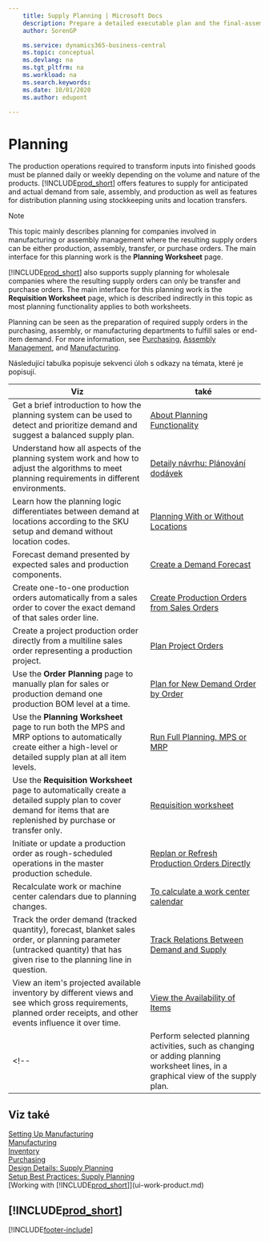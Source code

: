 ```yaml
---
    title: Supply Planning | Microsoft Docs
    description: Prepare a detailed executable plan and the final-assembly production schedule for sales and production demand.
    author: SorenGP

    ms.service: dynamics365-business-central
    ms.topic: conceptual
    ms.devlang: na
    ms.tgt_pltfrm: na
    ms.workload: na
    ms.search.keywords:
    ms.date: 10/01/2020
    ms.author: edupont

---
```

# Planning

The production operations required to transform inputs into finished goods must be planned daily or weekly depending on the volume and nature of the products. [!INCLUDE[prod_short](includes/prod_short.md)] offers features to supply for anticipated and actual demand from sale, assembly, and production as well as features for distribution planning using stockkeeping units and location transfers.

> [!NOTE]
> This topic mainly describes planning for companies involved in manufacturing or assembly management where the resulting supply orders can be either production, assembly, transfer, or purchase orders. The main interface for this planning work is the **Planning Worksheet** page.
>
> [!INCLUDE[prod_short](includes/prod_short.md)] also supports supply planning for wholesale companies where the resulting supply orders can only be transfer and purchase orders. The main interface for this planning work is the **Requisition Worksheet** page, which is described indirectly in this topic as most planning functionality applies to both worksheets.

Planning can be seen as the preparation of required supply orders in the purchasing, assembly, or manufacturing departments to fulfill sales or end-item demand. For more information, see [Purchasing](purchasing-manage-purchasing.md), [Assembly Management](assembly-assemble-items.md), and [Manufacturing](production-manage-manufacturing.md).

Následující tabulka popisuje sekvenci úloh s odkazy na témata, které je popisují.

| **Viz** | **také** |
|------------|-------------|  
| Get a brief introduction to how the planning system can be used to detect and prioritize demand and suggest a balanced supply plan. | [About Planning Functionality](production-about-planning-functionality.md) |
| Understand how all aspects of the planning system work and how to adjust the algorithms to meet planning requirements in different environments. | [Detaily návrhu: Plánování dodávek](design-details-supply-planning.md) |
| Learn how the planning logic differentiates between demand at locations according to the SKU setup and demand without location codes. | [Planning With or Without Locations](production-planning-with-without-locations.md) |
| Forecast demand presented by expected sales and production components. | [Create a Demand Forecast](production-how-to-create-a-forecast.md) |
| Create one-to-one production orders automatically from a sales order to cover the exact demand of that sales order line. | [Create Production Orders from Sales Orders](production-how-to-create-production-orders-from-sales-orders.md) |
| Create a project production order directly from a multiline sales order representing a production project. | [Plan Project Orders](production-how-to-plan-project-orders.md) |
| Use the **Order Planning** page to manually plan for sales or production demand one production BOM level at a time. | [Plan for New Demand Order by Order](production-how-to-plan-for-new-demand.md) |
| Use the **Planning Worksheet** page to run both the MPS and MRP options to automatically create either a high-level or detailed supply plan at all item levels. | [Run Full Planning, MPS or MRP](production-how-to-run-mps-and-mrp.md) |
| Use the **Requisition Worksheet** page to automatically create a detailed supply plan to cover demand for items that are replenished by purchase or transfer only. | [Requisition worksheet](production-about-planning-functionality.md#requisition-worksheet) |
| Initiate or update a production order as rough-scheduled operations in the master production schedule. | [Replan or Refresh Production Orders Directly](production-how-to-replan-refresh-production-orders.md) |
| Recalculate work or machine center calendars due to planning changes. | [To calculate a work center calendar](production-how-to-create-work-center-calendars.md#to-calculate-a-work-center-calendar) |
| Track the order demand (tracked quantity), forecast, blanket sales order, or planning parameter (untracked quantity) that has given rise to the planning line in question. | [Track Relations Between Demand and Supply](production-how-track-demand-supply.md) |
| View an item's projected available inventory by different views and see which gross requirements, planned order receipts, and other events influence it over time. | [View the Availability of Items](inventory-how-availability-overview.md) |
<!--|Perform selected planning activities, such as changing or adding planning worksheet lines, in a graphical view of the supply plan.|[Modify Planning Suggestions in a Graphical View](production-how-to-modify-planning-suggestions-in-a-graphical-view.md)|-->

## Viz také

[Setting Up Manufacturing](production-configure-production-processes.md)  
[Manufacturing](production-manage-manufacturing.md)  
[Inventory](inventory-manage-inventory.md)  
[Purchasing](purchasing-manage-purchasing.md)  
[Design Details: Supply Planning](design-details-supply-planning.md)  
[Setup Best Practices: Supply Planning](setup-best-practices-supply-planning.md)  
[Working with [!INCLUDE[prod_short](includes/prod_short.md)]](ui-work-product.md)

## [!INCLUDE[prod_short](includes/free_trial_md.md)]


[!INCLUDE[footer-include](includes/footer-banner.md)]